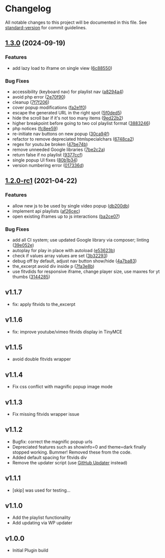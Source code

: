# Changelog

All notable changes to this project will be documented in this file. See [standard-version](https://github.com/conventional-changelog/standard-version) for commit guidelines.

## [1.3.0](https://github.com/squarecandy/squarecandy-better-youtube/compare/v1.2.0-rc1...v1.3.0) (2024-09-19)


### Features

* add lazy load to iframe on single view ([6c88550](https://github.com/squarecandy/squarecandy-better-youtube/commit/6c8855004e62ab432cded3cc8b837b53f3d1f5dd))


### Bug Fixes

* accessibility (keyboard nav) for playlist nav ([a8294a4](https://github.com/squarecandy/squarecandy-better-youtube/commit/a8294a47e3b4df00992d6850b36c5c4fc73f6a65))
* avoid php error ([2e70f90](https://github.com/squarecandy/squarecandy-better-youtube/commit/2e70f9006403c8ef706bc542014f5f18716d7ece))
* cleanup ([7f7f206](https://github.com/squarecandy/squarecandy-better-youtube/commit/7f7f20688900ea2df5dced41a5802e9d43700487))
* cover popup modifications ([fa2e1f0](https://github.com/squarecandy/squarecandy-better-youtube/commit/fa2e1f041e67488c2c161edbfb48568f01681496))
* escape the generated URL in the right spot ([5f0ded5](https://github.com/squarecandy/squarecandy-better-youtube/commit/5f0ded501fa80dfdc26fcd479074078d25d47f22))
* hide the scroll bar if it's not too many items ([9ed22b2](https://github.com/squarecandy/squarecandy-better-youtube/commit/9ed22b207d32b593eae75c5d0ed16caf3d3db24f))
* higher breakpoint before going to two col playlist format ([3883246](https://github.com/squarecandy/squarecandy-better-youtube/commit/3883246ec8a257e548e7a354004527ac4123b17e))
* php notices ([fc8ee59](https://github.com/squarecandy/squarecandy-better-youtube/commit/fc8ee5962fdefc71ca16e3344616b343ea8653e1))
* re-initiate nav buttons on new popup ([30ca94f](https://github.com/squarecandy/squarecandy-better-youtube/commit/30ca94fea9188f7e749365981c2aefa73acfb420))
* refactor to remove depreciated htmlspecialchars ([6748ca2](https://github.com/squarecandy/squarecandy-better-youtube/commit/6748ca2aeb43c949737314c9ea7d6d2abbd1465a))
* regex for youtu.be broken ([47be74b](https://github.com/squarecandy/squarecandy-better-youtube/commit/47be74b3a10a58b75147ff96471529a3a91b8574))
* remove unneeded Google libraries ([7be2c2a](https://github.com/squarecandy/squarecandy-better-youtube/commit/7be2c2a029d72edccd8ecffee1b42efe27c1f8b0))
* return false if no playlist ([9377ccf](https://github.com/squarecandy/squarecandy-better-youtube/commit/9377ccf508e95080952ea782a40dd0efe5408bcc))
* single popup UI fixes ([80b1b34](https://github.com/squarecandy/squarecandy-better-youtube/commit/80b1b347cd12df45e54a6e6d7ab4eda0b9fed872))
* version numbering error ([017336d](https://github.com/squarecandy/squarecandy-better-youtube/commit/017336d58c659342972ab38c77c44d86e0772780))

## [1.2.0-rc1](https://github.com/squarecandy/squarecandy-better-youtube/compare/v1.1.7...v1.2.0-rc1) (2021-04-22)


### Features

* allow new js to be used by single video popup ([db200db](https://github.com/squarecandy/squarecandy-better-youtube/commit/db200dba2ab9599b1ff89d18872c1990be840b11))
* implement api playlists ([af26cec](https://github.com/squarecandy/squarecandy-better-youtube/commit/af26cec366a9c8dfbdbab9f0b7e8bebb23ec140e))
* open existing iframes up to js interactions ([ba2ce07](https://github.com/squarecandy/squarecandy-better-youtube/commit/ba2ce074c3cff9f58efa16caf2cc5c9bd5c0c5d4))


### Bug Fixes

* add all CI system; use updated Google library via composer; linting ([39e052e](https://github.com/squarecandy/squarecandy-better-youtube/commit/39e052e407c9b7866b3298585a859398db38d7d7))
* autoplay for play in place with autoload ([e53623b](https://github.com/squarecandy/squarecandy-better-youtube/commit/e53623bf0a20c620fd212a24d7c12063318d0015))
* check if values array values are set ([3b32293](https://github.com/squarecandy/squarecandy-better-youtube/commit/3b32293852eced1b71067d44be160a84530e5a90))
* debug off by default, adjust nav button show/hide ([4a7ba83](https://github.com/squarecandy/squarecandy-better-youtube/commit/4a7ba83c357e413d06f2e6a3a7e17d1840e3fa23))
* the_excerpt avoid div inside p ([7fa3e8b](https://github.com/squarecandy/squarecandy-better-youtube/commit/7fa3e8b1e08916e18fc4f5704d7c91b19a00a288))
* use fitvdids for responsive iframe, change player size, use maxres for yt thumbs ([3144285](https://github.com/squarecandy/squarecandy-better-youtube/commit/31442853558f6b1597145f68d7149278d1faccf3))

## v1.1.7

* fix: apply fitvids to the_excerpt

## v1.1.6

* fix: improve youtube/vimeo fitvids display in TinyMCE

## v1.1.5

* avoid double fitvids wrapper

## v1.1.4

* Fix css conflict with magnific popup image mode

## v1.1.3

* Fix missing fitvids wrapper issue

## v1.1.2

* Bugfix: correct the magnific popup urls
* Depreciated features such as showinfo=0 and theme=dark finally stopped working. Bummer! Removed these from the code.
* Added default spacing for fitvids div
* Remove the updater script (use [GitHub Updater](https://github.com/afragen/github-updater) instead)

## v1.1.1

* [skip] was used for testing...

## v1.1.0

* Add the playlist functionality
* Add updating via WP updater

## v1.0.0

* Initial Plugin build
